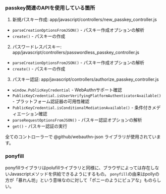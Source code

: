 ### passkey関連のAPIを使用している箇所

  1. 新規パスキー作成: app/javascript/controllers/new_passkey_controller.js

  - `parseCreationOptionsFromJSON()` - パスキー作成オプションの解析
  - `create()` - パスキーの作成

  2. パスワードレスパスキー: app/javascript/controllers/passwordless_passkey_controller.js

  - `parseCreationOptionsFromJSON()` - パスキー作成オプションの解析
  - `create()` - パスキーの作成

  3. パスキー認証: app/javascript/controllers/authorize_passkey_controller.js

  - `window.PublicKeyCredential` - WebAuthnサポート確認
  - `PublicKeyCredential.isUserVerifyingPlatformAuthenticatorAvailable()` - プラットフォーム認証器の可用性確認
  - `PublicKeyCredential.isConditionalMediationAvailable()` - 条件付きメディエーション確認
  - `parseRequestOptionsFromJSON()` - パスキー認証オプションの解析
  - `get()` - パスキー認証の実行

  全てのコントローラーで @github/webauthn-json ライブラリが使用されています。
  
  ### ponyfill
  ponyfillライブラリはpolufillライブラリと同様に、ブラウザによっては存在しないJavascriptメソッドを供給できるようにするもの。
  `ponyfill`の由来はpollyの方が「暴れん坊」という意味なのに対して「ポニーのようにピュアな」ものらしい。
  
